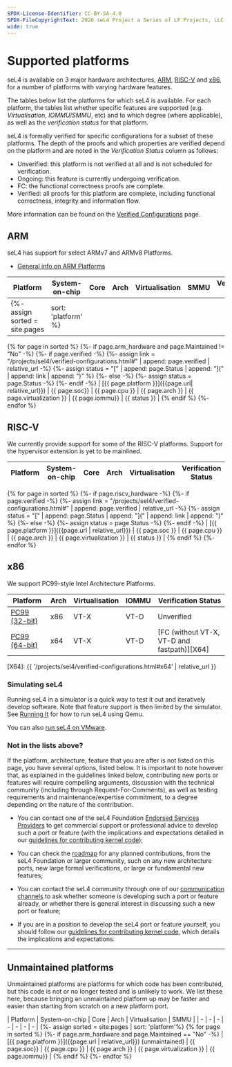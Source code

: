 ```yaml
---
SPDX-License-Identifier: CC-BY-SA-4.0
SPDX-FileCopyrightText: 2020 seL4 Project a Series of LF Projects, LLC.
wide: true
---
```


# Supported platforms

seL4 is available on 3 major hardware architectures, [ARM](#arm),
[RISC-V](#risc-v) and [x86](#x86), for a number of platforms with varying
hardware features.

The tables below list the platforms for which seL4 is available. For each
platform, the tables list whether specific features are supported (e.g.
*Virtualisation*, *IOMMU/SMMU*, etc) and to which degree (where applicable), as
well as the *verification status* for that platform.

seL4 is formally verified for specific configurations for a subset of these
platforms. The depth of the proofs and which properties are verified depend on
the platform and are noted in the *Verification Status* column as follows:

* Unverified: this platform is not verified at all and is not scheduled for verification.
* Ongoing: this feature is currently undergoing verification.
* FC: the functional correctness proofs are complete.
* Verified: all proofs for this platform are complete, including functional
  correctness, integrity and information flow.

More information can be found on the [Verified Configurations](../projects/sel4/verified-configurations.md) page.

## ARM

seL4 has support for select ARMv7 and ARMv8 Platforms.

* [General info on ARM Platforms](GeneralARM)

| Platform                                      | System-on-chip            | Core             | Arch  | Virtualisation | SMMU              | Verification Status   |
| - | - | - | - | - | - | - |
{%- assign sorted = site.pages | sort: 'platform' %}
{% for page in sorted %}
{%- if page.arm_hardware and page.Maintained != "No" -%}
{%-   if page.verified -%}
{%-    assign link = "/projects/sel4/verified-configurations.html#" | append: page.verified | relative_url -%}
{%-    assign status = "[" | append: page.Status | append: "](" | append: link | append: ")" %}
{%-   else -%}
{%-    assign status = page.Status -%}
{%-   endif -%}
| [{{ page.platform }}]({{page.url| relative_url}}) | {{ page.soc}} | {{ page.cpu }} | {{ page.arch }} | {{ page.virtualization }} | {{ page.iommu}} | {{ status }} |
{% endif %}
{%- endfor %}


## RISC-V

We currently provide support for some of the RISC-V platforms. Support for the hypervisor extension is yet to be mainlined.

| Platform | System-on-chip | Core | Arch | Virtualisation | Verification Status |
| -        |  -             | -    | -    | -              | -                   |
{% for page in sorted %}
{%- if page.riscv_hardware -%}
{%-   if page.verified -%}
{%-    assign link = "/projects/sel4/verified-configurations.html#" | append: page.verified | relative_url -%}
{%-    assign status = "[" | append: page.Status | append: "](" | append: link | append: ")" %}
{%-   else -%}
{%-    assign status = page.Status -%}
{%-   endif -%}
| [{{ page.platform }}]({{page.url | relative_url}}) | {{ page.soc }} | {{ page.cpu }} | {{ page.arch }} | {{ page.virtualization }} | {{ status }} |
{% endif %}
{%- endfor %}

## x86

We support PC99-style Intel Architecture Platforms.

| Platform              | Arch | Virtualisation | IOMMU | Verification Status                  |
| -                     |  -   | -              | -     | -                                    |
| [PC99 (32-bit)](IA32.html) | x86  | VT-X           | VT-D  | Unverified                        |
| [PC99 (64-bit)](IA32.html) | x64  | VT-X           | VT-D  | [FC (without VT-X, VT-D and fastpath)][X64] |

[X64]: {{ '/projects/sel4/verified-configurations.html#x64' | relative_url }}


### Simulating seL4

Running seL4 in a simulator is a quick way to test it out and iteratively develop software.
Note that feature support is then limited by the simulator.
See [Running It](/seL4Test#RunningIt) for how to run seL4 using Qemu.

You can also [run seL4 on VMware](VMware).

### Not in the lists above?

If the platform, architecture, feature that you are after is not listed on this page,
you have several options, listed below. It is important to note however that, as
explained in the guidelines linked below, contributing new ports or features will require
compelling arguments, discussion with the technical community (including through
Request-For-Comments), as well as testing requirements and maintenance/expertise
commitment, to a degree depending on the nature of the contribution.


- You can contact one of the seL4 Foundation [Endorsed Services
  Providers](https://sel4.systems/Foundation/Services/) to get commercial
  support or professional advice to develop such a port or feature (with the
  implications and expectations detailed in our [guidelines for contributing
  kernel code](../projects/sel4/kernel-contribution.html));

- You can check the [roadmap](https://sel4.systems/roadmap.html) for any planned
  contributions, from the seL4 Foundation or larger community, such on any new
  architecture ports, new large formal verifications, or large or fundamental
  new features;

- You can contact the seL4 community through one of our [communication
  channels](https://sel4.systems/contact/) to ask whether someone is developing
  such a port or feature already, or whether there is general interest in discussing
  such a new port or feature;

- If you are in a position to develop the seL4 port or feature yourself, you
  should follow our [guidelines for contributing kernel
  code](../projects/sel4/kernel-contribution.html), which details the
  implications and expectations.

---

<div class="prose-p:text-lighter prose-td:text-lighter prose-th:text-light prose-h2:text-lighter prose-a:text-lighter" markdown="1">

## Unmaintained platforms

Unmaintained platforms are platforms for which code has been contributed, but
this code is not or no longer tested and is unlikely to work. We list these
here, because bringing an unmaintained platform up may be faster and easier than
starting from scratch on a new platform port.

| Platform | System-on-chip | Core | Arch | Virtualisation | SMMU |
| - | - | - | - | - | - | - |
{%- assign sorted = site.pages | sort: 'platform'%}
{% for page in sorted %}
{%- if page.arm_hardware and page.Maintained == "No" -%}
| [{{ page.platform }}]({{page.url | relative_url}}) (unmaintained) | {{ page.soc}} | {{ page.cpu }} | {{ page.arch }} | {{ page.virtualization }} | {{ page.iommu}} |
{% endif %}
{%- endfor %}

</div>

